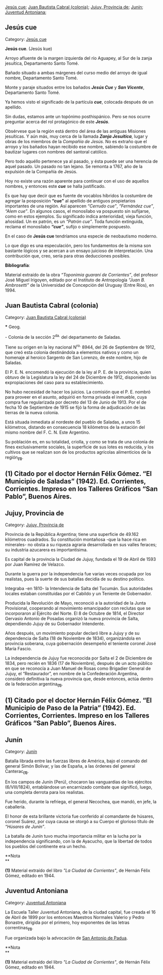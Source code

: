 [Jesús cue](#Jesús-cue); 
[Juan Bautista Cabral (colonia)](#Juan-Bautista-Cabral-(colonia)); 
[Jujuy, Provincia de](#Jujuy,-Provincia-de); 
[Junín](#Junín); 
[Juventud Antoniana](#Juventud-Antoniana); 


## Jesús cue

Category: [Jesús cue](http://descubrircorrientes.com.ar/2012/index.php/1099-toponimia/j-k-l-m-n-n/jesus-cue)

**Jesús cue**. (Jesús kue)

Arroyo afluente de la margen izquierda del río Aguapey, al Sur de la zanja jesuítica, Departamento Santo Tomé.

Bañado situado a ambas márgenes del curso medio del arroyo de igual nombre, Departamento Santo Tomé.

Monte y paraje situados entre los bañados **_Jesús Cue_** y **_San Vicente_**, Departamento Santo Tomé.

Ya hemos visto el significado de la partícula **_cue_**, colocada después de un apellido.

Sin dudas, estamos ante un topónimo posthispánico. Pero se nos ocurre preguntar acerca del rol protagónico de este **_Jesús_**.

Obsérvese que la región está dentro del área de las antiguas Misiones jesuíticas. Y aún más, muy cerca de la llamada **_Zanja Jesuítica_**, lugar y obras de los miembros de la _Compañía de Jesús_. No es extraño que el arroyo y los bañados hayan recibido ese nombre, sabiendo la costumbre de bautizar lugares con nombres del santoral católico.

Pero todo aquéllo pertenece ya al pasado, y ésta puede ser una herencia de aquel pasado. Un pasado no tan lejano. Se remonta a 1767, año de la expulsión de la Compañía de Jesús.

Hoy no existe una razón aparente para continuar con el uso de aquellos nombres, y entonces este **_cue_** se halla justificado.

Es que hay que decir que es fuente de vocablos híbridos la costumbre de agregar la posposición **“cue”** al apellido de antiguos propietarios importantes de una región. Así aparecen _“Cerrudo cue”_, _“Fernández cue”_, _“Alem cue”_. En algunos casos, el monosílabo va pospuesto sin sufijarse, como en estos ejemplos. Su significado indica anterioridad, vieja función, añosidad. Un ex patrón, es un _“Patrón cue”_. Toda función extinguida, reclama el monosílabo **_“cue”_**, sufijo o simplemente pospuesto.

En el caso de **Jesús cue** tendríamos una especie de neobautismo moderno.

Lo que digo es una especulación, pero los fundamentos de la misma son bastante lógicos y se acercan a un ensayo juicioso de interpretación. Una contribución que, creo, sería para otras deducciones posibles.

**Bibliografía**:

Material extraído de la obra _“Toponimia guaraní de Corrientes”_, del profesor José Miguel Irigoyen, editado por el Instituto de Antropología _“Juan B. Ambrosetti”_ de la Universidad de Concepción del Uruguay (Entre Ríos), en 1994.


## Juan Bautista Cabral (colonia)

Category: [Juan Bautista Cabral (colonia)](http://descubrircorrientes.com.ar/2012/index.php/4208-toponimia/j-k-l-m-n-n/juan-bautista-cabral-colonia)

**\*** Geog.

\- Colonia de la sección 2<sup>da.</sup> del departamento de Saladas.

Tiene su origen en la ley nacional N<sup>ro.</sup> 8944, del 26 de Septiembre de 1912, que creó esta colonia destinándola a elementos nativos y como un homenaje al heroico Sargento de San Lorenzo, de este nombre, hijo de Saladas.

El P. E. N. encomendó la ejecución de la ley al P. E. de la provincia, quien obtuvo de la Legislatura la ley del 24 de Diciembre de 1912, disponiendo las expropiaciones del caso para su establecimiento.

No hubo necesidad de hacer los juicios. La comisión que el P. E. nombró para proveer en el asunto, adquirió en forma privada el inmueble, cuya compra fue regularizada por decreto del 13 de Junio de 1913. Por el de fecha 10 de Septiembre de 1915 se fijó la forma de adjudicación de las tierras de la nueva colonia.

Está situada inmediata al nordeste del pueblo de Saladas, a unos 15 kilómetros, distando en consecuencia 18 kilómetros de la estación del mismo nombre del F. C. N. Este Argentino.

Su población es, en su totalidad, criolla, y como se trata de una colonia de fines exclusivamente sociales, la superficie de sus lotes es reducida, y los cultivos que se realizan son de los productos agrícolas alimenticios de la región<sub><strong>(1)</strong></sub>.

## **(1)** Citado por el doctor Hernán Félix Gómez. “El Municipio de Saladas” (1942). Ed. Corrientes, Corrientes. Impreso en los Talleres Gráficos “San Pablo”, Buenos Aires.


## Jujuy, Provincia de

Category: [Jujuy, Provincia de](http://descubrircorrientes.com.ar/2012/index.php/2224-toponimia/j-k-l-m-n-n/jujuy-provincia-de)

Provincia de la República Argentina; tiene una superficie de 49.162 kilómetros cuadrados. Su constitución montañosa -que la hace rica en minerales- no obsta a su riqueza agraria desarrollada en sus valles feraces; su industria azucarera es importantísima.

Es capital de la provincia la Ciudad de Jujuy, fundada el 19 de Abril de 1593 por Juan Ramírez de Velazco.

Durante la guerra por la independencia fue varias veces ocupada por los realistas, pues la suerte de sus batallas decidía de su destino político.

Integraba -en 1810- la Intendencia de Salta del Tucumán. Sus autoridades locales estaban constituidas por el Cabildo y un Teniente de Gobernador.

Producida la Revolución de Mayo, reconoció a la autoridad de la Junta Provisional, cooperando al movimiento emancipador con reclutas que se incorporaron al Ejército del Norte. El 8 de Octubre de 1814, el Director Gervasio Antonio de Posadas organizó la nueva provincia de Salta, dependiendo Jujuy de su Gobernador Intendente.

Años después, un movimiento popular declaró libre a Jujuy y de su dependencia de Salta (18 de Noviembre de 1834), organizándola en provincia soberana, cuya gobernación desempeñó el teniente coronel José María Fascio.

La independencia de Jujuy fue reconocida por Salta el 2 de Diciembre de 1834, pero recién en 1836 (17 de Noviembre), después de un acto público en que se reconocía a Juan Manuel de Rosas como Brigadier General de Jujuy, el “Restaurador”, en nombre de la Confederación Argentina, consideró definitiva la nueva provincia que, desde entonces, actúa dentro de la federación argentina<sub><strong>(1)</strong></sub>.

## **(1)** Citado por el doctor Hernán Félix Gómez. “El Municipio de Paso de la Patria” (1942). Ed. Corrientes, Corrientes. Impreso en los Talleres Gráficos “San Pablo”, Buenos Aires.


## Junín

Category: [Junín](http://descubrircorrientes.com.ar/2012/index.php/2226-toponimia/j-k-l-m-n-n/junin)

Batalla librada entre las fuerzas libres de América, bajo el comando del general Simón Bolívar, y las de España, a las órdenes del general Canterac<sub><strong>(1)</strong></sub>.

En los campos de Junín (Perú), chocaron las vanguardias de los ejércitos (6/VIII/1824), entablándose un encarnizado combate que significó, luego, una completa derrota para los realistas.

Fue herido, durante la refriega, el general Necochea, que mandó, en jefe, la caballería.

El honor de esta brillante victoria fue conferido al comandante de húsares, coronel Suárez, por cuya causa se otorgó a su Cuerpo el glorioso título de _“Húsares de Junín”_.

La batalla de Junín tuvo mucha importancia militar en la lucha por la independencia significando, con la de Ayacucho, que la libertad de todos los pueblos del continente era un hecho.

**Nota  
**

**(1)** Material extraído del libro _"La Ciudad de Corrientes"_, de Hernán Félix Gómez, editado en 1944.


## Juventud Antoniana

Category: [Juventud Antoniana](http://descubrircorrientes.com.ar/2012/index.php/2152-toponimia/j-k-l-m-n-n/juventud-antoniana)

La Escuela Taller Juventud Antoniana, de la ciudad capital, fue creada el 16 de Abril de 1899 por los entonces Maestros Normales Valerio y Pedro Bonastre, dirigida por el primero, hoy exponentes de las letras correntinas<sub><strong>(1)</strong></sub>.

Fue organizada bajo la advocación de [San Antonio de Padua](http://descubrircorrientes.com.ar/2012/index.php/2152-toponimia/j-k-l-m-n-n/index.php?option=com_content&view=article&id=1526:san-antonio-de-padua&catid=2153:san-antonio-de-padua&Itemid=519).

**Nota  
**

**(1)** Material extraído del libro _"La Ciudad de Corrientes"_, de Hernán Félix Gómez, editado en 1944.